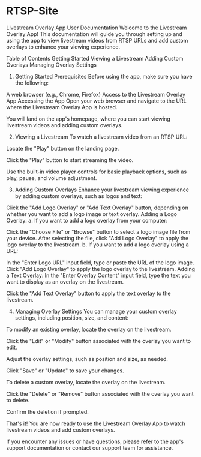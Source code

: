 # RTSP-Site
Livestream Overlay App User Documentation
Welcome to the Livestream Overlay App! This documentation will guide you through setting up and using the app to view livestream videos from RTSP URLs and add custom overlays to enhance your viewing experience.

Table of Contents
Getting Started
Viewing a Livestream
Adding Custom Overlays
Managing Overlay Settings
1. Getting Started
Prerequisites
Before using the app, make sure you have the following:

A web browser (e.g., Chrome, Firefox)
Access to the Livestream Overlay App
Accessing the App
Open your web browser and navigate to the URL where the Livestream Overlay App is hosted.

You will land on the app's homepage, where you can start viewing livestream videos and adding custom overlays.

2. Viewing a Livestream
To watch a livestream video from an RTSP URL:

Locate the "Play" button on the landing page.

Click the "Play" button to start streaming the video.

Use the built-in video player controls for basic playback options, such as play, pause, and volume adjustment.

3. Adding Custom Overlays
Enhance your livestream viewing experience by adding custom overlays, such as logos and text:

Click the "Add Logo Overlay" or "Add Text Overlay" button, depending on whether you want to add a logo image or text overlay.
Adding a Logo Overlay:
a. If you want to add a logo overlay from your computer:

Click the "Choose File" or "Browse" button to select a logo image file from your device.
After selecting the file, click "Add Logo Overlay" to apply the logo overlay to the livestream.
b. If you want to add a logo overlay using a URL:

In the "Enter Logo URL" input field, type or paste the URL of the logo image.
Click "Add Logo Overlay" to apply the logo overlay to the livestream.
Adding a Text Overlay:
In the "Enter Overlay Content" input field, type the text you want to display as an overlay on the livestream.

Click the "Add Text Overlay" button to apply the text overlay to the livestream.

4. Managing Overlay Settings
You can manage your custom overlay settings, including position, size, and content:

To modify an existing overlay, locate the overlay on the livestream.

Click the "Edit" or "Modify" button associated with the overlay you want to edit.

Adjust the overlay settings, such as position and size, as needed.

Click "Save" or "Update" to save your changes.

To delete a custom overlay, locate the overlay on the livestream.

Click the "Delete" or "Remove" button associated with the overlay you want to delete.

Confirm the deletion if prompted.

That's it! You are now ready to use the Livestream Overlay App to watch livestream videos and add custom overlays.

If you encounter any issues or have questions, please refer to the app's support documentation or contact our support team for assistance.
